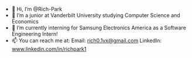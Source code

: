 - 👋 Hi, I’m @Rich-Park
- 👀 I’m a junior at Vanderbilt University studying Computer Science and Economics
- 🌱 I’m currently interning for Samsung Electronics America as a Software Engineering Intern!
- 📫 You can reach me at:
        Email: rich0.1vx@gmail.com
        LinkedIn: www.linkedin.com/in/richpark1

<!---
Rich-Park/Rich-Park is a ✨ special ✨ repository because its `README.md` (this file) appears on your GitHub profile.
You can click the Preview link to take a look at your changes.
--->
